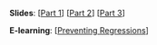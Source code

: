 

**Slides**: [[Part 1](http://www.comp.nus.edu.sg/~cs2103/AY1718S2/slides/L1P1.%20Software%20Engineering%20Rocks.pptx)] [[Part 2](http://www.comp.nus.edu.sg/~cs2103/AY1718S2/slides/L1P2.%20Introduction%20to%20CS2103.pptx)] [[Part 3](http://www.comp.nus.edu.sg/~cs2103/AY1718S2/slides/L1P3.%20Prime%20Your%20Primary%20Weapon%20-%20Introducing%20IDEs.pptx)]


**E-learning**: [[Preventing Regressions](http://www.comp.nus.edu.sg/~cs2103/AY1718S2/elearn/E1.%20Preventing%20Regressions.mp4)] 
